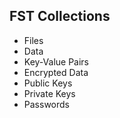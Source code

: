 ## FST Collections

* Files
* Data
* Key-Value Pairs
* Encrypted Data
* Public Keys
* Private Keys
* Passwords
